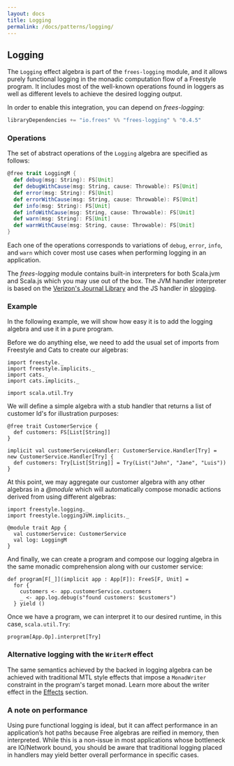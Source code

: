 ```yaml
---
layout: docs
title: Logging
permalink: /docs/patterns/logging/
---
```


## Logging

The `Logging` effect algebra is part of the `frees-logging` module, and it allows purely functional logging in the monadic computation flow of a Freestyle program.
It includes most of the well-known operations found in loggers as well as different levels to achieve the desired logging output.

In order to enable this integration, you can depend on _frees-logging_:

[comment]: # (Start Replace)

```scala
libraryDependencies += "io.frees" %% "frees-logging" % "0.4.5"
```

[comment]: # (End Replace)

### Operations

The set of abstract operations of the `Logging` algebra are specified as follows:

```scala
@free trait LoggingM {
  def debug(msg: String): FS[Unit]
  def debugWithCause(msg: String, cause: Throwable): FS[Unit]
  def error(msg: String): FS[Unit]
  def errorWithCause(msg: String, cause: Throwable): FS[Unit]
  def info(msg: String): FS[Unit]
  def infoWithCause(msg: String, cause: Throwable): FS[Unit]
  def warn(msg: String): FS[Unit]
  def warnWithCause(msg: String, cause: Throwable): FS[Unit]
}
```

Each one of the operations corresponds to variations of `debug`, `error`, `info`, and `warn` which cover most use cases when performing logging in an application.

The _frees-logging_ module contains built-in interpreters for both Scala.jvm and Scala.js which you may use out of the box.
The JVM handler interpreter is based on the [Verizon's Journal Library](https://github.com/Verizon/journal) and the JS handler in [slogging](https://github.com/jokade/slogging).

### Example

In the following example, we will show how easy it is to add the logging algebra and use it in a pure program.

Before we do anything else, we need to add the usual set of imports from Freestyle and Cats to create our algebras:

```tut:silent
import freestyle._
import freestyle.implicits._
import cats._
import cats.implicits._

import scala.util.Try
```

We will define a simple algebra with a stub handler that returns a list of customer Id's for illustration purposes:

```tut:book
@free trait CustomerService {
  def customers: FS[List[String]]
}

implicit val customerServiceHandler: CustomerService.Handler[Try] = new CustomerService.Handler[Try] {
  def customers: Try[List[String]] = Try(List("John", "Jane", "Luis"))
}
```

At this point, we may aggregate our customer algebra with any other algebras in a _@module_ which will automatically compose monadic actions
derived from using different algebras:

```tut:book
import freestyle.logging._
import freestyle.loggingJVM.implicits._

@module trait App {
  val customerService: CustomerService
  val log: LoggingM
}
```

And finally, we can create a program and compose our logging algebra in the same monadic comprehension along with our customer service:

```tut:book
def program[F[_]](implicit app : App[F]): FreeS[F, Unit] =
  for {
    customers <- app.customerService.customers
	_ <- app.log.debug(s"found customers: $customers")
  } yield ()
```

Once we have a program, we can interpret it to our desired runtime, in this case, `scala.util.Try`:

```tut:evaluated
program[App.Op].interpret[Try]
```

### Alternative logging with the `WriterM` effect

The same semantics achieved by the backed in logging algebra can be achieved with traditional MTL style effects that impose a `MonadWriter` constraint in the program's
target monad. Learn more about the writer effect in the [Effects](../../effects/writer) section.

### A note on performance

Using pure functional logging is ideal, but it can affect performance in an application’s hot paths because Free algebras are reified in memory, then interpreted. While this is a non-issue in most applications whose bottleneck are IO/Network bound, you should be aware that traditional logging placed in handlers may yield better overall performance in specific cases.